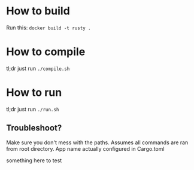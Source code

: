 # How to build
Run this: `docker build -t rusty .`

# How to compile
tl;dr just run `./compile.sh`

# How to run
tl;dr just run `./run.sh`

## Troubleshoot?
Make sure you don't mess with the paths. Assumes all commands are ran from root directory. App name actually configured in Cargo.toml

something here to test